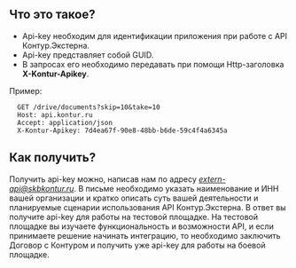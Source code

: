## Что это такое?
* Api-key необходим для идентификации приложения при работе с API Контур.Экстерна.  
* Api-key представляет собой GUID.  
* В запросах его необходимо передавать при помощи Http-заголовка  **X-Kontur-Apikey**.

Пример:
```
  GET /drive/documents?skip=10&take=10
  Host: api.kontur.ru
  Accept: application/json
  X-Kontur-Apikey: 7d4ea67f-90e8-48bb-b6de-59c4f4a6345a
```

## Как получить?
Получить api-key можно, написав нам по адресу *extern-api@skbkontur.ru*. В письме необходимо указать наименование и ИНН вашей организации и кратко описать суть вашей деятельности и планируемые сценарии использования API Контур.Экстерна. В ответ вы получите api-key для работы на тестовой площадке. На тестовой площадке вы изучаете функциональность и возможности API, и если принимаете решение начинать интеграцию, то необходимо заключить Договор с Контуром и получить уже api-key для работы на боевой площадке.
